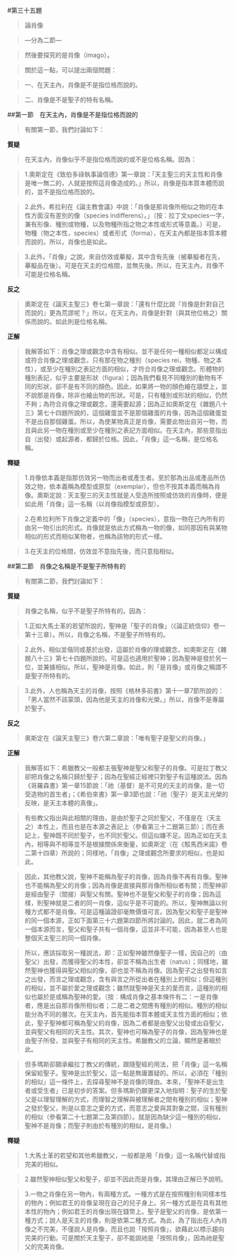 #第三十五題

>論肖像

>—分為二節—

>然後要探究的是肖像（imago）。

>關於這一點，可以提出兩個問題：

>一、在天主內，肖像是不是指位格而說的。

>二、肖像是不是聖子的特有名稱。


##第一節　在天主內，肖像是不是指位格而說的
>有關第一節，我們討論如下：

**質疑**
>在天主內，肖像似乎不是指位格而說的或不是位格名稱。因為：

>1.奧斯定在《致伯多祿執事論信德》第一章說：「天主聖三的天主性和肖像是唯一無二的，人就是按照這肖像造成的。」所以，肖像是指本質本體而說的，並不是指位格而說的。

>2.此外，希拉利在《論主教會議》中說：「肖像是那肖像所相似之物的在本性方面沒有差別的像（species indifferens）。」（按︰拉丁文species一字，兼有形像、種別或物種，以及物種所指之物之本性或形式等意義。）可是，物種（物之本性，species）或者形式（forma），在天主內都是指本質本體而說的。所以，肖像也是如此。

>3.此外，「肖像」之說，來自仿效或摹擬，其中含有先後（被摹擬者在先，摹擬品在後）。可是在天主的位格間，並無先後。所以，在天主內，肖像不可能是位格名稱。

**反之**
>奧斯定在《論天主聖三》卷七第一章說：「還有什麼比說『肖像是針對自己而說的』更為荒謬呢？」所以，在天主內，肖像是針對（與其他位格之）關係而說的。如此則是位格名稱。

**正解**
>我解答如下：肖像之理或觀念中含有相似。並不是任何一種相似都足以構成或符合肖像之理或觀念，只有那在物之種別（species rei，物種、物之本性），或至少在種別之表記方面的相似，才符合肖像之理或觀念。形體物的種別表記，似乎主要是形狀（figura）；因為我們看見不同種別的動物有不同的形狀，卻不是有不同的顏色。因此，如果將一物的顏色繪在牆壁上，並不說那是肖像，除非也繪出物的形狀。可是，只有種別或形狀的相似，仍然不夠；為符合肖像之理或觀念，還需要起源；因為正如奧斯定在《雜題八十三》第七十四題所說的，這個雞蛋並不是那個雞蛋的肖像，因為這個雞蛋並不是出自那個雞蛋。所以，為使某物真正是肖像，需要此物出自另一物，而且與此另一物在種別或至少在種別之表記方面相似。在天主內，那些意指出自（出發）或起源者，都歸於位格。因此，「肖像」這一名稱，是位格名稱。

**釋疑**
>1.肖像依本義是指那仿效另一物而出者或產生者。至於那為出品或產品所仿效之物，依本義稱為模型或原型（exemplar），但也不按其本義而稱為肖像。奧斯定說︰天主聖三的天主性就是人受造所按照或仿效的肖像時，便是如此用「肖像」這一名稱（以肖像指模型或原型）。

>2.在希拉利所下肖像之定義中的「像」（species），意指一物在己內所有的由另一物引出的形式。肖像就是依此方式稱為一物的像，如同那因有與某物相似的形式而相似某物者，也稱為該物的形式一樣。

>3.在天主的位格間，仿效並不意指先後，而只意指相似。

##第二節　肖像之名稱是不是聖子所特有的
>有關第二節，我們討論如下：

**質疑**
>肖像之名稱，似乎不是聖子所特有的。因為：

>1.正如大馬士革的若望所說的，聖神是「聖子的肖像」（《論正統信仰》卷一第十三章）。所以，肖像之名稱，不是聖子所特有的。

>2.此外，相似並偕同或基於出發，這屬於肖像的理或觀念，如奧斯定在《雜題八十三》第七十四題所說的。可是這也適用於聖神；因為聖神是發於另一位，並兼據相似。所以，聖神是肖像。如此，則「是肖像」或肖像之稱謂不是聖子所特有的。

>3.此外，人也稱為天主的肖像，按照《格林多前書》第十一章7節所說的：「男人當然不該蒙頭，因為他是天主的肖像和光榮。」所以，肖像不是專屬於聖子。

**反之**
>奧斯定在《論天主聖三》卷六第二章說：「唯有聖子是聖父的肖像。」

**正解**
>我解答如下：希臘教父一般都主張聖神是聖父和聖子的肖像。可是拉丁教父卻把肖像之名稱只歸於聖子；因為在聖經正經裡只對聖子有這種說法。因為《哥羅森書》第一章15節說：「祂（基督）是不可見的天主的肖像，是一切受造物的首生者」；《希伯來書》第一章3節也說：「祂（聖子）是天主光榮的反映，是天主本體的真像」。

>有些教父指出與此相關的理由，是由於聖子之同於聖父，不僅是在（天主之）本性上，而且也是在本源之表記上（參看第三十二題第三節）；而在表記上，聖神既不同於聖子，也不同於聖父。但這似嫌不足。因為正如在天主內，相等與不相等並不是根據關係來衡量，如奧斯定（在《駁馬西米諾》卷二第十四章）所說的；同樣地，「肖像」之理或觀念所要求的相似，也是如此。

>因此，其他教父說，聖神不能稱為聖子的肖像，因為肖像不再有肖像。聖神也不能稱為聖父的肖像；因為肖像是直接與那肖像所相似者有關；而聖神卻是經由聖子（間接）與聖父有關。聖神也不是聖父和聖子的肖像；因為這樣，則聖神就是二者的同一肖像，這似乎是不可能的。所以，聖神無論以何種方式都不是肖像。可是這種論證卻毫無價值可言。因為聖父和聖子是聖神的同一個本源，正如下面第三十六題第四節所將討論的。因此，就二者為同一個本源而言，聖父和聖子共有一個肖像，這並非不可能，因為甚至人也是整個天主聖三的同一個肖像。

>所以，應該採取另一種說法，即：正如聖神雖然像聖子一樣，因自己的（由聖父）出發，而獲得聖父的本性，卻並不稱為出生者（natus）；同樣地，雖然聖神也獲得與聖父相似的像，卻也並不稱為肖像。因為聖子之出發有如言之出發，而言之理或觀念，含有與言之所從出者在種別上的相似；但這種別的相似，並不屬於愛之理或觀念；雖然就聖神是天主的愛而言，這種別的相似也屬於是或稱為聖神的愛。（按︰構成肖像之基本條件有二：一是肖像者，應是出自那肖像所相似者；二是二者之間應有種別的相似。種別的相似能分為不同的層次。在天主內，首先能指本質本體或天主性方面的相似；依此，聖子聖神都可稱為聖父的肖像，因為二者都是由聖父出發或出自聖父，並與聖父有相同的天主性。其次，聖神也可稱為聖子的肖像，因為聖神也是由聖子所發，並與聖子有相同的天主性。希臘教父的立論，顯然是著眼於此。

>但多瑪斯卻願承繼拉丁教父的傳統，跟隨聖經的用法，把「肖像」這一名稱保留給聖子。聖神是出於聖父，這一點是無庸置疑的。所以，必須在「種別的相似」這一條件上，去探尋聖神不是肖像的理由。本來，「聖神不是出生者或受生者」已是初步的答案。但多瑪斯仍願更深入地指明：聖子的生於聖父是以理智理解的方式，而理智之理解與被理解者之間有種別的相似；聖神之發於聖父，則是以意志之愛的方式，而意志之愛與其對象之間，沒有種別的相似（參看第二十七題第二及第四節）。就是因為缺少這一種別的相似，聖神不是肖像；而聖子則由於有種別的相似，是肖像。）

**釋疑**
>1.大馬士革的若望和其他希臘教父，一般都是用「肖像」這一名稱代替或指完美的相似。

>2.雖然聖神相似聖父和聖子，卻並不因此而是肖像，其理由正解已予說明。

>3.一物之肖像在另一物內，有兩種方式。一種方式是在按照種別有同樣本性的物內；例如君王的肖像呈現在自己的兒子身上。另一種方式是在具有其他本性的物內；例如君王的肖像出現在錢幣上。聖子是聖父的肖像，是依第一種方式；說人是天主的肖像，則是依第二種方式。為此，為了指出在人內肖像之不完美，不僅說人是肖像，而且也說「按照肖像」，欲藉此以標示趨向完美的行動。可是關於天主聖子，卻不能說祂是「按照肖像」，因為祂是聖父的完美肖像。


